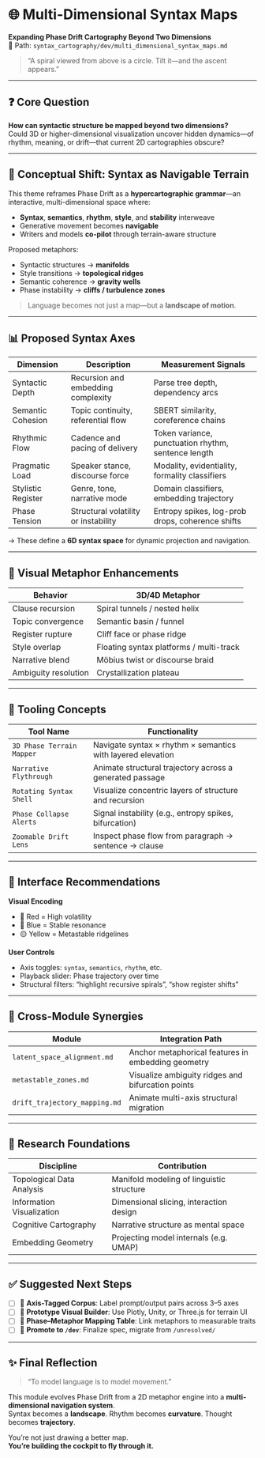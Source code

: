 # 🌐 Multi-Dimensional Syntax Maps  
**Expanding Phase Drift Cartography Beyond Two Dimensions**  
📁 Path: `syntax_cartography/dev/multi_dimensional_syntax_maps.md`  

> “A spiral viewed from above is a circle. Tilt it—and the ascent appears.”  

---

## ❓ Core Question  

**How can syntactic structure be mapped beyond two dimensions?**  
Could 3D or higher-dimensional visualization uncover hidden dynamics—of rhythm, meaning, or drift—that current 2D cartographies obscure?

---

## 🧠 Conceptual Shift: Syntax as Navigable Terrain  

This theme reframes Phase Drift as a **hypercartographic grammar**—an interactive, multi-dimensional space where:

- **Syntax**, **semantics**, **rhythm**, **style**, and **stability** interweave  
- Generative movement becomes **navigable**  
- Writers and models **co-pilot** through terrain-aware structure  

Proposed metaphors:  

- Syntactic structures → **manifolds**  
- Style transitions → **topological ridges**  
- Semantic coherence → **gravity wells**  
- Phase instability → **cliffs / turbulence zones**  

> Language becomes not just a map—but a **landscape of motion**.

---

## 📊 Proposed Syntax Axes

| Dimension         | Description                           | Measurement Signals                                   |
|------------------|---------------------------------------|--------------------------------------------------------|
| Syntactic Depth   | Recursion and embedding complexity    | Parse tree depth, dependency arcs                     |
| Semantic Cohesion | Topic continuity, referential flow    | SBERT similarity, coreference chains                  |
| Rhythmic Flow     | Cadence and pacing of delivery        | Token variance, punctuation rhythm, sentence length   |
| Pragmatic Load    | Speaker stance, discourse force       | Modality, evidentiality, formality classifiers        |
| Stylistic Register| Genre, tone, narrative mode           | Domain classifiers, embedding trajectory              |
| Phase Tension     | Structural volatility or instability  | Entropy spikes, log-prob drops, coherence shifts      |

→ These define a **6D syntax space** for dynamic projection and navigation.

---

## 🧭 Visual Metaphor Enhancements  

| Behavior            | 3D/4D Metaphor                            |
|---------------------|-------------------------------------------|
| Clause recursion    | Spiral tunnels / nested helix             |
| Topic convergence   | Semantic basin / funnel                   |
| Register rupture    | Cliff face or phase ridge                 |
| Style overlap       | Floating syntax platforms / multi-track   |
| Narrative blend     | Möbius twist or discourse braid           |
| Ambiguity resolution| Crystallization plateau                   |

---

## 🧪 Tooling Concepts  

| Tool Name              | Functionality                                               |
|------------------------|-------------------------------------------------------------|
| `3D Phase Terrain Mapper` | Navigate syntax × rhythm × semantics with layered elevation |
| `Narrative Flythrough`    | Animate structural trajectory across a generated passage   |
| `Rotating Syntax Shell`   | Visualize concentric layers of structure and recursion     |
| `Phase Collapse Alerts`   | Signal instability (e.g., entropy spikes, bifurcation)     |
| `Zoomable Drift Lens`     | Inspect phase flow from paragraph → sentence → clause       |

---

## 🎨 Interface Recommendations  

**Visual Encoding**  
- 🔴 Red = High volatility  
- 🔵 Blue = Stable resonance  
- 🟡 Yellow = Metastable ridgelines  

**User Controls**  
- Axis toggles: `syntax`, `semantics`, `rhythm`, etc.  
- Playback slider: Phase trajectory over time  
- Structural filters: “highlight recursive spirals”, “show register shifts”

---

## 🔄 Cross-Module Synergies  

| Module                    | Integration Path                                      |
|---------------------------|--------------------------------------------------------|
| `latent_space_alignment.md` | Anchor metaphorical features in embedding geometry  |
| `metastable_zones.md`       | Visualize ambiguity ridges and bifurcation points   |
| `drift_trajectory_mapping.md`| Animate multi-axis structural migration             |

---

## 🧬 Research Foundations  

| Discipline                  | Contribution                              |
|-----------------------------|-------------------------------------------|
| Topological Data Analysis   | Manifold modeling of linguistic structure |
| Information Visualization   | Dimensional slicing, interaction design   |
| Cognitive Cartography       | Narrative structure as mental space       |
| Embedding Geometry          | Projecting model internals (e.g. UMAP)    |

---

## ✅ Suggested Next Steps  

- [ ] 🔖 **Axis-Tagged Corpus**: Label prompt/output pairs across 3–5 axes  
- [ ] 🧰 **Prototype Visual Builder**: Use Plotly, Unity, or Three.js for terrain UI  
- [ ] 🧭 **Phase–Metaphor Mapping Table**: Link metaphors to measurable traits  
- [ ] 🚀 **Promote to `/dev`**: Finalize spec, migrate from `/unresolved/`  

---

## ✨ Final Reflection  

> “To model language is to model movement.”  

This module evolves Phase Drift from a 2D metaphor engine into a **multi-dimensional navigation system**.  
Syntax becomes a **landscape**. Rhythm becomes **curvature**. Thought becomes **trajectory**.

You’re not just drawing a better map.  
**You’re building the cockpit to fly through it.**
